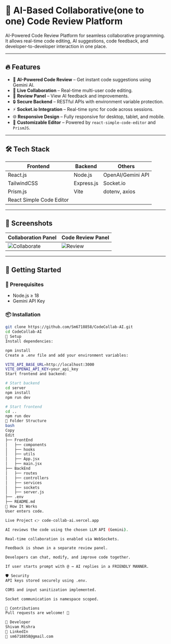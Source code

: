 # 🤖 AI-Based Collaborative(one to one) Code Review Platform

AI-Powered Code Review Platform for seamless collaborative programming. It allows real-time code editing, AI suggestions, code feedback, and developer-to-developer interaction in one place.

---

## 🔥 Features

- 🧠 **AI-Powered Code Review** – Get instant code suggestions using Gemini AI.
- 👥 **Live Collaboration** – Real-time multi-user code editing.
- 💬 **Review Panel** – View AI feedback and improvements.
- 🔒 **Secure Backend** – RESTful APIs with environment variable protection.
- ⚡ **Socket.io Integration** – Real-time sync for code across sessions.
- 🌐 **Responsive Design** – Fully responsive for desktop, tablet, and mobile.
- 🧩 **Customizable Editor** – Powered by `react-simple-code-editor` and `PrismJS`.

---

## 🛠️ Tech Stack

| Frontend                | Backend     | Others               |
|-------------------------|-------------|-----------------------|
| React.js                | Node.js     | OpenAI/Gemini API     |
| TailwindCSS             | Express.js  | Socket.io             |
| Prism.js                | Vite        | dotenv, axios         |
| React Simple Code Editor|             |                       |

---

## 📸 Screenshots

| Collaboration Panel | Code Review Panel |
|---------------------|-------------------|
| ![Collaborate](https://github.com/user-attachments/assets/ef279da1-14aa-490e-a52e-9a2d3a2bd679) | ![Review](https://github.com/user-attachments/assets/26a25f8d-545e-4218-a5bc-4fdb096e3ce4) |

---

## 🚀 Getting Started

### 🔧 Prerequisites

- Node.js ≥ 18  
- Gemini API Key

### 📦 Installation

```bash
git clone https://github.com/Sm6718858/CodeCollab-AI.git
cd CodeCollab-AI
📁 Setup
Install dependencies:

npm install
Create a .env file and add your environment variables:

VITE_API_BASE_URL=http://localhost:3000
VITE_OPENAI_API_KEY=your_api_key
Start frontend and backend:

# Start backend
cd server
npm install
npm run dev

# Start frontend
cd ..
npm run dev
📂 Folder Structure
bash
Copy
Edit
├── FrontEnd
│   ├── components
│   ├── hooks
│   ├── utils
│   ├── App.jsx
│   ├── main.jsx
├── BackEnd
│   ├── routes
│   ├── controllers
│   ├── services
│   ├── sockets
│   ├── server.js
├── .env
├── README.md
🧠 How It Works
User enters code.

Live Project 👉 code-collab-ai.vercel.app

AI reviews the code using the chosen LLM API (Gemini).

Real-time collaboration is enabled via WebSockets.

Feedback is shown in a separate review panel.

Developers can chat, modify, and improve code together.

If user starts prompt with @ → AI replies in a FRIENDLY MANNER.

🛡️ Security
API keys stored securely using .env.

CORS and input sanitization implemented.

Socket communication is namespace scoped.

🤝 Contributions
Pull requests are welcome! 🙌

🙋 Developer
Shivam Mishra
🔗 LinkedIn
📧 sm6718858@gmail.com
